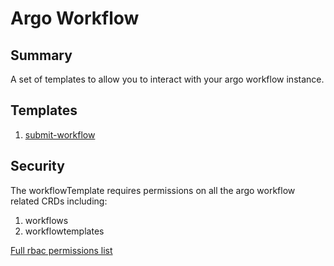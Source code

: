 # Argo Workflow

## Summary

A set of templates to allow you to interact with your argo workflow instance.

## Templates

1. [submit-workflow](https://github.com/codefresh-io/argo-hub/blob/main/workflows/argo-workflows/versions/0.0.1/docs/submit-workflow.md) 

## Security

The workflowTemplate requires permissions on all the argo workflow related CRDs including:

1. workflows
2. workflowtemplates

[Full rbac permissions list](https://github.com/codefresh-io/argo-hub/blob/main/workflows/argo-workflows/versions/0.0.1/rbac.yaml)
